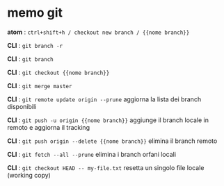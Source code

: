 # memo git

**atom** : `ctrl+shift+h / checkout new branch / {{nome branch}}`

**CLI** : `git branch -r`

**CLI** : `git branch`

**CLI** : `git checkout {{nome branch}}`

**CLI** : `git merge master`

**CLI** : `git remote update origin --prune`
	aggiorna la lista dei branch disponibili

**CLI** : `git push -u origin {{nome branch}}`
	aggiunge il branch locale in remoto e aggiorna il tracking

**CLI** : `git push origin --delete {{nome branch}}`
	elimina il branch remoto

**CLI** : `git fetch --all --prune`
	elimina i branch orfani locali

**CLI** : `git checkout HEAD -- my-file.txt`
	resetta un singolo file locale (working copy)

